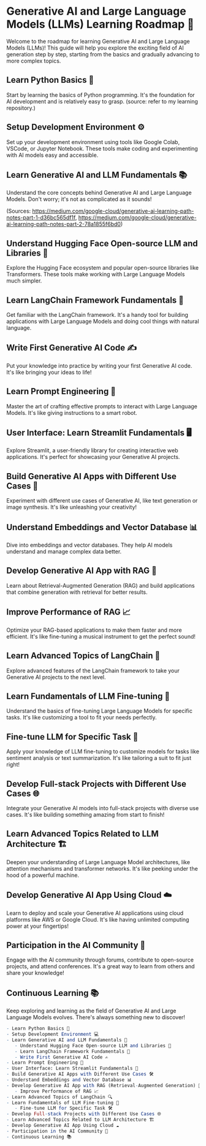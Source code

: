# Generative AI and Large Language Models (LLMs) Learning Roadmap 🚀

Welcome to the roadmap for learning Generative AI and Large Language Models (LLMs)! This guide will help you explore the exciting field of AI generation step by step, starting from the basics and gradually advancing to more complex topics.

## Learn Python Basics 🐍

Start by learning the basics of Python programming. It's the foundation for AI development and is relatively easy to grasp. (source: refer to my learning repository.)

## Setup Development Environment ⚙️

Set up your development environment using tools like Google Colab, VSCode, or Jupyter Notebook. These tools make coding and experimenting with AI models easy and accessible.

## Learn Generative AI and LLM Fundamentals 📚

Understand the core concepts behind Generative AI and Large Language Models. Don't worry; it's not as complicated as it sounds!

(Sources: https://medium.com/google-cloud/generative-ai-learning-path-notes-part-1-d36bc565df1f, https://medium.com/google-cloud/generative-ai-learning-path-notes-part-2-78a1855f6bd0)

## Understand Hugging Face Open-source LLM and Libraries 🤗

Explore the Hugging Face ecosystem and popular open-source libraries like Transformers. These tools make working with Large Language Models much simpler.

## Learn LangChain Framework Fundamentals 🔗

Get familiar with the LangChain framework. It's a handy tool for building applications with Large Language Models and doing cool things with natural language.

## Write First Generative AI Code ✍️

Put your knowledge into practice by writing your first Generative AI code. It's like bringing your ideas to life!

## Learn Prompt Engineering 💬

Master the art of crafting effective prompts to interact with Large Language Models. It's like giving instructions to a smart robot.

## User Interface: Learn Streamlit Fundamentals 🖥️

Explore Streamlit, a user-friendly library for creating interactive web applications. It's perfect for showcasing your Generative AI projects.

## Build Generative AI Apps with Different Use Cases 🎨

Experiment with different use cases of Generative AI, like text generation or image synthesis. It's like unleashing your creativity!

## Understand Embeddings and Vector Database 📊

Dive into embeddings and vector databases. They help AI models understand and manage complex data better.

## Develop Generative AI App with RAG 🔄

Learn about Retrieval-Augmented Generation (RAG) and build applications that combine generation with retrieval for better results.

## Improve Performance of RAG 📈

Optimize your RAG-based applications to make them faster and more efficient. It's like fine-tuning a musical instrument to get the perfect sound!

## Learn Advanced Topics of LangChain 📖

Explore advanced features of the LangChain framework to take your Generative AI projects to the next level.

## Learn Fundamentals of LLM Fine-tuning 🔧

Understand the basics of fine-tuning Large Language Models for specific tasks. It's like customizing a tool to fit your needs perfectly.

## Fine-tune LLM for Specific Task 🎯

Apply your knowledge of LLM fine-tuning to customize models for tasks like sentiment analysis or text summarization. It's like tailoring a suit to fit just right!

## Develop Full-stack Projects with Different Use Cases 🌐

Integrate your Generative AI models into full-stack projects with diverse use cases. It's like building something amazing from start to finish!

## Learn Advanced Topics Related to LLM Architecture 🏗️

Deepen your understanding of Large Language Model architectures, like attention mechanisms and transformer networks. It's like peeking under the hood of a powerful machine.

## Develop Generative AI App Using Cloud ☁️

Learn to deploy and scale your Generative AI applications using cloud platforms like AWS or Google Cloud. It's like having unlimited computing power at your fingertips!

## Participation in the AI Community 🤝

Engage with the AI community through forums, contribute to open-source projects, and attend conferences. It's a great way to learn from others and share your knowledge!

## Continuous Learning 📚

Keep exploring and learning as the field of Generative AI and Large Language Models evolves. There's always something new to discover!



```mathematica
- Learn Python Basics 🐍
- Setup Development Environment 💻
- Learn Generative AI and LLM Fundamentals 🧠
   - Understand Hugging Face Open-source LLM and Libraries 🤗
   - Learn LangChain Framework Fundamentals 🔗
   - Write First Generative AI Code ✍️
- Learn Prompt Engineering 🚀
- User Interface: Learn Streamlit Fundamentals 🎨
- Build Generative AI Apps with Different Use Cases 🛠️
- Understand Embeddings and Vector Database 📊
- Develop Generative AI App with RAG (Retrieval-Augmented Generation) 🤖
   - Improve Performance of RAG 📈
- Learn Advanced Topics of LangChain 🔍
- Learn Fundamentals of LLM Fine-tuning 🎯
   - Fine-tune LLM for Specific Task 🛠️
- Develop Full-stack Projects with Different Use Cases 🌐
- Learn Advanced Topics Related to LLM Architecture 🏗️
- Develop Generative AI App Using Cloud ☁️
- Participation in the AI Community 🤝
- Continuous Learning 📚
```
